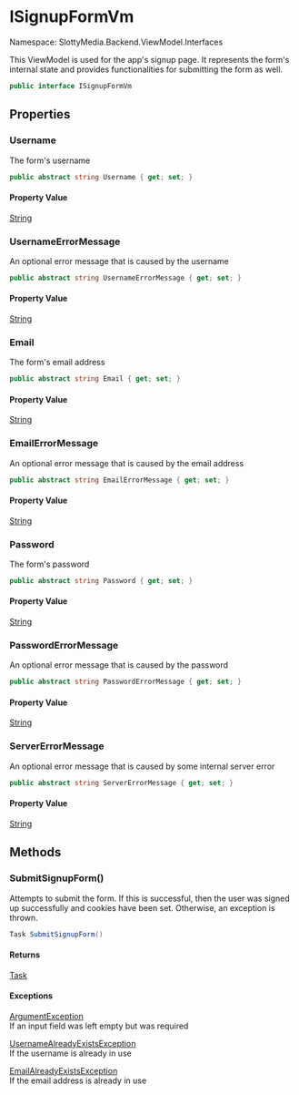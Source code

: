 # ISignupFormVm

Namespace: SlottyMedia.Backend.ViewModel.Interfaces

This ViewModel is used for the app's signup page. It represents the
 form's internal state and provides functionalities for submitting the
 form as well.

```csharp
public interface ISignupFormVm
```

## Properties

### **Username**

The form's username

```csharp
public abstract string Username { get; set; }
```

#### Property Value

[String](https://docs.microsoft.com/en-us/dotnet/api/system.string)<br>

### **UsernameErrorMessage**

An optional error message that is caused by the username

```csharp
public abstract string UsernameErrorMessage { get; set; }
```

#### Property Value

[String](https://docs.microsoft.com/en-us/dotnet/api/system.string)<br>

### **Email**

The form's email address

```csharp
public abstract string Email { get; set; }
```

#### Property Value

[String](https://docs.microsoft.com/en-us/dotnet/api/system.string)<br>

### **EmailErrorMessage**

An optional error message that is caused by the email address

```csharp
public abstract string EmailErrorMessage { get; set; }
```

#### Property Value

[String](https://docs.microsoft.com/en-us/dotnet/api/system.string)<br>

### **Password**

The form's password

```csharp
public abstract string Password { get; set; }
```

#### Property Value

[String](https://docs.microsoft.com/en-us/dotnet/api/system.string)<br>

### **PasswordErrorMessage**

An optional error message that is caused by the password

```csharp
public abstract string PasswordErrorMessage { get; set; }
```

#### Property Value

[String](https://docs.microsoft.com/en-us/dotnet/api/system.string)<br>

### **ServerErrorMessage**

An optional error message that is caused by some internal server error

```csharp
public abstract string ServerErrorMessage { get; set; }
```

#### Property Value

[String](https://docs.microsoft.com/en-us/dotnet/api/system.string)<br>

## Methods

### **SubmitSignupForm()**

Attempts to submit the form. If this is successful, then the user was signed up
 successfully and cookies have been set. Otherwise, an exception is thrown.

```csharp
Task SubmitSignupForm()
```

#### Returns

[Task](https://docs.microsoft.com/en-us/dotnet/api/system.threading.tasks.task)<br>

#### Exceptions

[ArgumentException](https://docs.microsoft.com/en-us/dotnet/api/system.argumentexception)<br>
If an input field was left empty but was required

[UsernameAlreadyExistsException](./slottymedia.backend.exceptions.usernamealreadyexistsexception.md)<br>
If the username is already in use

[EmailAlreadyExistsException](./slottymedia.backend.exceptions.emailalreadyexistsexception.md)<br>
If the email address is already in use
